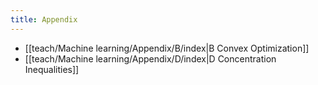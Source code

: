 ```yaml
---
title: Appendix
---
```

- [[teach/Machine learning/Appendix/B/index|B Convex Optimization]]
- [[teach/Machine learning/Appendix/D/index|D Concentration Inequalities]]